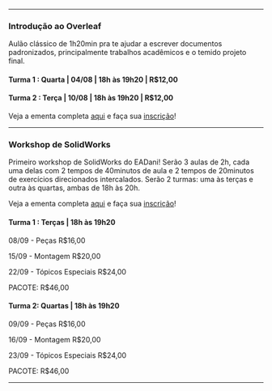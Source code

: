 ---------------------

### Introdução ao Overleaf

Aulão clássico de 1h20min pra te ajudar a escrever documentos padronizados, principalmente trabalhos acadêmicos e o temido projeto final.

#### Turma 1 : Quarta | 04/08 | 18h às 19h20 | R$12,00

#### Turma 2 : Terça | 10/08 | 18h às 19h20 | R$12,00


Veja a ementa completa [aqui](https://tinyurl.com/37hsruc6) e faça sua [inscrição](https://tinyurl.com/cpvm68uw)!

---------------------

### Workshop de SolidWorks

Primeiro workshop de SolidWorks do EADani! Serão 3 aulas de 2h, cada uma delas com 2 tempos de 40minutos de aula e 2 tempos de 20minutos de exercícios direcionados intercalados. Serão 2 turmas: uma às terças e outra às quartas, ambas de 18h às 20h.

Veja a ementa completa [aqui](https://tinyurl.com/cnjbshwc) e faça sua [inscrição](https://tinyurl.com/rara4cs5)!

#### Turma 1 : Terças | 18h às 19h20

08/09 - Peças              R$16,00

15/09 - Montagem           R$20,00

22/09 - Tópicos Especiais  R$24,00

  PACOTE: R$46,00


#### Turma 2: Quartas | 18h às 19h20

09/09 - Peças              R$16,00

16/09 - Montagem           R$20,00

23/09 - Tópicos Especiais  R$24,00

  PACOTE: R$46,00

---------------------
